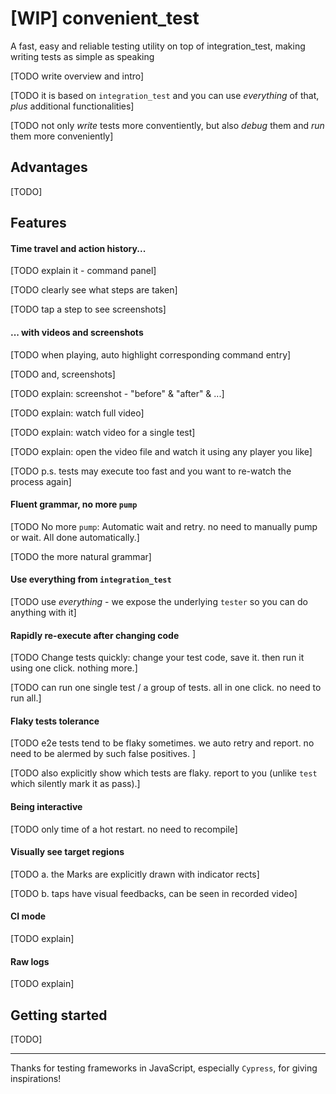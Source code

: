 # [WIP] convenient_test

A fast, easy and reliable testing utility on top of integration_test, making writing tests as simple as speaking

[TODO write overview and intro]

[TODO it is based on `integration_test` and you can use *everything* of that, *plus* additional functionalities]

[TODO not only *write* tests more conventiently, but also *debug* them and *run* them more conveniently]

## Advantages

[TODO]

## Features

#### Time travel and action history...

[TODO explain it - command panel]

[TODO clearly see what steps are taken]

[TODO tap a step to see screenshots]

#### ... with videos and screenshots

[TODO when playing, auto highlight corresponding command entry]

[TODO and, screenshots]

[TODO explain: screenshot - "before" & "after" & ...]

[TODO explain: watch full video]

[TODO explain: watch video for a single test]

[TODO explain: open the video file and watch it using any player you like]

[TODO p.s. tests may execute too fast and you want to re-watch the process again]

#### Fluent grammar, no more `pump`

[TODO No more `pump`: Automatic wait and retry. no need to manually pump or wait. All done automatically.]

[TODO the more natural grammar]

#### Use everything from `integration_test`

[TODO use *everything* - we expose the underlying `tester` so you can do anything with it]

#### Rapidly re-execute after changing code

[TODO Change tests quickly: change your test code, save it. then run it using one click. nothing more.]

[TODO can run one single test / a group of tests. all in one click. no need to run all.]

#### Flaky tests tolerance

[TODO e2e tests tend to be flaky sometimes. we auto retry and report. no need to be alermed by such false positives. ]

[TODO also explicitly show which tests are flaky. report to you (unlike `test` which silently mark it as pass).]

#### Being interactive

[TODO only time of a hot restart. no need to recompile]

#### Visually see target regions

[TODO a. the Marks are explicitly drawn with indicator rects]

[TODO b. taps have visual feedbacks, can be seen in recorded video]

#### CI mode

[TODO explain]

#### Raw logs

[TODO explain]

## Getting started

[TODO]

---

Thanks for testing frameworks in JavaScript, especially `Cypress`, for giving inspirations!

